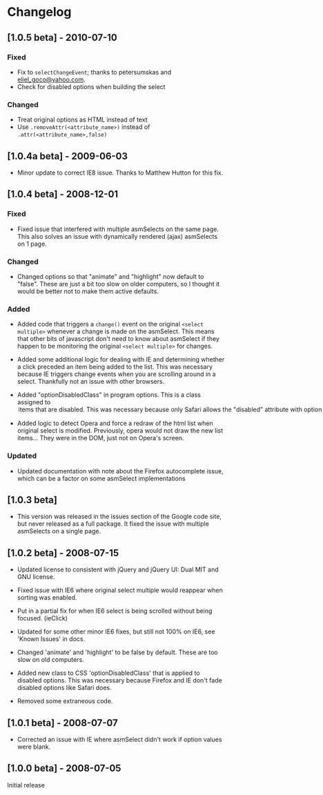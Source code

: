 # Changelog

## [1.0.5 beta] - 2010-07-10
### Fixed
- Fix to `selectChangeEvent`; thanks to petersumskas and eliel_goco@yahoo.com.
- Check for disabled options when building the select
### Changed
- Treat original options as HTML instead of text
- Use `.removeAttr(<attribute_name>)` instead of `.attr(<attribute_name>,false)`

## [1.0.4a beta] - 2009-06-03
- Minor update to correct IE8 issue.
  Thanks to Matthew Hutton for this fix.


## [1.0.4 beta] - 2008-12-01

### Fixed
- Fixed issue that interfered with multiple asmSelects
  on the same page. This also solves an issue with
  dynamically rendered (ajax) asmSelects on 1 page.

### Changed
- Changed options so that "animate" and "highlight"
  now default to "false". These are just a bit too
  slow on older computers, so I thought it would be
  better not to make them active defaults.

### Added
- Added code that triggers a `change()` event on the
  original `<select multiple>` whenever a change is
  made on the asmSelect. This means that other bits
  of javascript don't need to know about asmSelect
  if they happen to be monitoring the original
 `<select multiple>` for changes.

- Added some additional logic for dealing with IE and
  determining whether a click preceded an item being
  added to the list. This was necessary because IE
  triggers change events when you are scrolling around
  in a select. Thankfully not an issue with other browsers.

- Added "optionDisabledClass" in program options.
  This is a class assigned to <option> items that
  are disabled. This was necessary because only
  Safari allows the "disabled" attribute with
  option tags (as far as I can tell). This is
  mostly for internal use with asmSelect, so you can
  ignore this unless you want to come up with your own
  styles for disabled option items.

- Added logic to detect Opera and force a redraw of
  the html list when original select is modified.
  Previously, opera would not draw the new list items...
  They were in the DOM, just not on Opera's screen.

### Updated
- Updated documentation with note about the Firefox
  autocomplete issue, which can be a factor on some
  asmSelect implementations

## [1.0.3 beta]

- This version was released in the issues section
  of the Google code site, but never released as
  a full package. It fixed the issue with multiple
  asmSelects on a single page.


## [1.0.2 beta] - 2008-07-15

- Updated license to consistent with jQuery and
  jQuery UI: Dual MIT and GNU license.

- Fixed issue with IE6 where original select multiple
  would reappear when sorting was enabled.

- Put in a partial fix for when IE6 select is being
  scrolled without being focused. (ieClick)

- Updated for some other minor IE6 fixes, but still
  not 100% on IE6, see 'Known Issues' in docs.

- Changed 'animate' and 'highlight' to be false by
  default. These are too slow on old computers.

- Added new class to CSS 'optionDisabledClass' that
  is applied to disabled options. This was necessary
  because Firefox and IE don't fade disabled options
  like Safari does.

- Removed some extraneous code.


## [1.0.1 beta] - 2008-07-07

- Corrected an issue with IE where asmSelect didn't work if option values were blank.


## [1.0.0 beta] - 2008-07-05

Initial release
